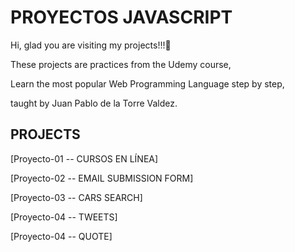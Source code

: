 
# PROYECTOS JAVASCRIPT


Hi, glad you are visiting my projects!!!🚀

These projects are practices from the Udemy course,

Learn the most popular Web Programming Language step by step,

taught by Juan Pablo de la Torre Valdez.

## PROJECTS

[Proyecto-01 -- CURSOS EN LÍNEA]

[Proyecto-02 -- EMAIL SUBMISSION FORM]

[Proyecto-03 -- CARS SEARCH]

[Proyecto-04 -- TWEETS]

[Proyecto-04 -- QUOTE]

